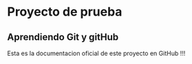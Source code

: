 # Proyecto de prueba
## Aprendiendo Git y gitHub

Esta es la documentacion oficial de este proyecto en GitHub !!!
